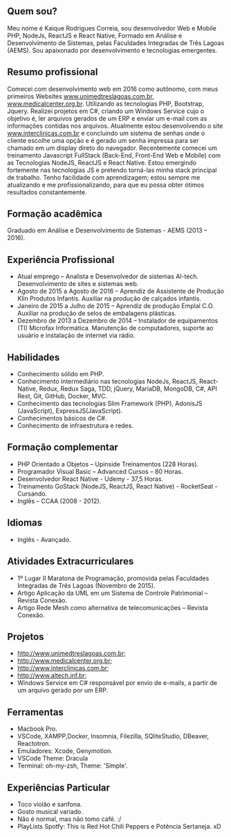 ## Quem sou?

Meu nome é Kaique Rodrigues Correia, sou desenvolvedor Web e Mobile PHP, NodeJs, ReactJS e React Native, Formado em Análise e Desenvolvimento de Sistemas, pelas Faculdades Integradas de Três Lagoas (AEMS). Sou apaixonado por desenvolvimento e tecnologias emergentes.

## Resumo profissional

Comecei com desenvolvimento web em 2016 como autônomo, com meus primeiros Websites www.unimedtreslagoas.com.br, www.medicalcenter.org.br. Utilizando as tecnologias PHP, Bootstrap, Jquery. Realizei projetos em C#, criando um Windows Service cujo o objetivo é, ler arquivos gerados de um ERP e enviar um e-mail com as informações contidas nos arquivos. Atualmente estou desenvolvendo o site www.interclinicas.com.br e concluindo um sistema de senhas onde o cliente escolhe uma opção e é gerado um senha impressa para ser chamado em um display direto do navegador. Recentemente comecei um treinamento Javascript FullStack (Back-End, Front-End Web e Mobile) com as Tecnologias NodeJS, ReactJS e React Native. Estou emergindo fortemente nas tecnologias JS e pretendo torná-las minha stack principal de trabalho. Tenho facilidade com aprendizagem; estou sempre me atualizando e me profissionalizando, para que eu possa obter ótimos resultados constantemente.

## Formação acadêmica

Graduado em Análise e Desenvolvimento de Sistemas - AEMS (2013 – 2016).

## Experiência Profissional

* Atual emprego – Analista e Desenvolvedor de sistemas Al-tech. Desenvolvimento de sites e sistemas web.
* Agosto de 2015 a Agosto de 2016 – Aprendiz de Assistente de Produção Klin Produtos Infantis. Auxiliar na produção de calçados infantis.
* Janeiro de 2015 a Julho de 2015 – Aprendiz de produção Emplal C.O. Auxiliar na produção de selos de embalagens plásticas.
* Dezembro de 2013 a Dezembro de 2014 – Instalador de equipamentos (TI) Microfax Informática. Manutenção de computadores, suporte ao usuário e instalação de internet via rádio.

## Habilidades

* Conhecimento sólido em PHP.
* Conhecimento intermediário nas tecnologias NodeJs, ReactJS, React-Native, Redux, Redux Saga, TDD, jQuery, MariaDB, MongoDB, C#, API Rest, Git, GitHub, Docker, MVC.
* Conhecimento das tecnologias Slim Framework (PHP), AdonisJS (JavaScript), ExpressJS(JavaScript). 
* Conhecimentos básicos de C#.
* Conhecimento de infraestrutura e redes.

## Formação complementar

* PHP Orientado a Objetos – Upinside Treinamentos (228 Horas).
* Programador Visual Basic – Advanced Cursos – 80 Horas.
* Desenvolvedor React Native - Udemy - 37,5 Horas.
* Treinamento GoStack (NodeJS, ReactJS, React Native) - RocketSeat - Cursando.
* Inglês – CCAA (2008 - 2012).

## Idiomas

* Inglês - Avançado.

## Atividades Extracurriculares

* 1º Lugar II Maratona de Programação, promovida pelas Faculdades Integradas de Três Lagoas (Novembro de 2015).
* Artigo Aplicação da UML em um Sistema de Controle Patrimonial – Revista Conexão.
* Artigo Rede Mesh como alternativa de telecomunicações – Revista Conexão.

## Projetos

* http://www.unimedtreslagoas.com.br; 
* http://www.medicalcenter.org.br; 
* http://www.interclinicas.com.br;
* http://www.altech.inf.br;
* Windows Service em C# responsável por envio de e-mails, a partir de um arquivo gerado por um ERP.

## Ferramentas

* Macbook Pro.
* VSCode, XAMPP,Docker, Insomnia, Filezilla, SQliteStudio, DBeaver, Reactotron.
* Emuladores: Xcode, Genymotion.
* VSCode Theme: Dracula
* Terminal: oh-my-zsh, Theme: 'Simple'.

## Experiências Particular

* Toco violão e sanfona.
* Gosto musical variado.
* Não é normal, mas não tomo café. :/
* PlayLists Spotfy: This is Red Hot Chili Peppers e Potência Sertaneja. xD





